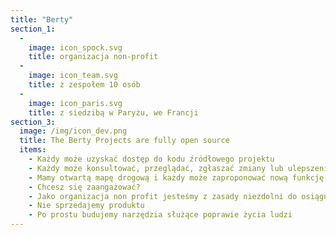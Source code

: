 ```yaml
---
title: "Berty"
section_1:
  - 
    image: icon_spock.svg
    title: organizacja non-profit
  - 
    image: icon_team.svg
    title: z zespołem 10 osób
  - 
    image: icon_paris.svg
    title: z siedzibą w Paryżu, we Francji
section_3:
  image: /img/icon_dev.png
  title: The Berty Projects are fully open source
  items:
    - Każdy może uzyskać dostęp do kodu źródłowego projektu
    - Każdy może konsultować, przeglądać, zgłaszać zmiany lub ulepszenia, zgłaszać błędy, przeprowadzać audyty bezpieczeństwa...
    - Mamy otwartą mapę drogową i każdy może zaproponować nową funkcję
    - Chcesz się zaangażować?
    - Jako organizacja non profit jesteśmy z zasady niezdolni do osiągnięcia zysku
    - Nie sprzedajemy produktu
    - Po prostu budujemy narzędzia służące poprawie życia ludzi
---
```


<!-- everything is done in layouts/_default/home.html -->
